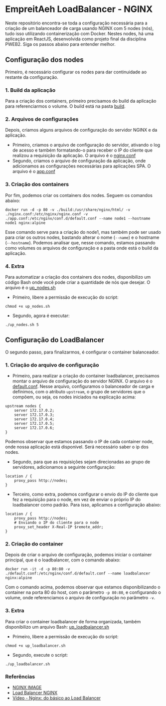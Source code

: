# EmpreitAeh LoadBalancer - NGINX
Neste repositório encontra-se toda a configuração necessária para a criação de um balanceador de carga usando NGINX com 5 nodes (nós), tudo isso utilizando containerização com Docker. Nestes nodes, há uma aplicação em ReactJS, desenvolvida como projeto final da disciplina PWEB2. Siga os passos abaixo para entender melhor.

## Configuração dos nodes 
Primeiro, é necessário configurar os nodes para dar continuidade ao restante da configuração.

### 1. Build da aplicação
Para a criação dos containers, primeiro precisamos do build da aplicação para referenciarmos o volume. O build está na pasta [build](./build/).

### 2. Arquivos de configurações
Depois, criamos alguns arquivos de configuração do servidor NGINX e da aplicação. 
- Primeiro, criamos o arquivo de configuração do servidor, ativando o log de acesso e também formatando-o para receber o IP do cliente que realizou a requisição da aplicação. O arquivo é o [nginx.conf](nginx.conf)
- Segundo, criamos o arquivo de configuração da aplicação, onde adicionamos as configurações necessárias para aplicações SPA. O arquivo é o [app.conf](./app.conf)

### 3. Criação dos containers
Por fim, podemos criar os containers dos nodes. Seguem os comandos abaixo:
```
docker run -d -p 80 -v ./build:/usr/share/nginx/html/ -v ./nginx.conf:/etc/nginx/nginx.conf -v ./app.conf:/etc/nginx/conf.d/default.conf --name node1 --hostname node1 nginx:alpine
```
Esse comando serve para a criação do node1, mas também pode ser usado para criar os outros nodes, bastando alterar o nome (`--name`) e o hostname (`--hostname`). Podemos analisar que, nesse comando, estamos passando como volumes os arquivos de configuração e a pasta onde está o build da aplicação.

### 4. Extra
Para automatizar a criação dos containers dos nodes, disponibilizo um código Bash onde você pode criar a quantidade de nós que desejar. O arquivo é o [up_nodes.sh](./automacoes/up_nodes.sh)
- Primeiro, libere a permissão de execução do script:
```
chmod +x up_nodes.sh
``` 
- Segundo, agora é executar:
```
./up_nodes.sh 5
```


## Configuração do LoadBalancer
O segundo passo, para finalizarmos, é configurar o container balanceador.

### 1. Criação do arquivo de configuração
- Primeiro, para realizar a criação do container loadbalancer, precisamos montar o arquivo de configuração do servidor NGINX. O arquivo é o [default.conf](./default.conf). Nesse arquivo, configuramos o balanceador de carga e definimos, com o atributo `upstream`, o grupo de servidores que o compõem, ou seja, os nodes iniciados na explicação acima:
```
upstream nodes {
    server 172.17.0.2;
    server 172.17.0.3;
    server 172.17.0.4;
    server 172.17.0.5;
    server 172.17.0.6;
}
```
Podemos observar que estamos passando o IP de cada container node, onde nossa aplicação está disponível. Será necessário saber o ip dos nodes.
- Segundo, para que as requisições sejam direcionadas ao grupo de servidores, adicionamos a seguinte configuração:
```
location / {
    proxy_pass http://nodes;
}
```
- Terceiro, como extra, podemos configurar o envio do IP do cliente que fez a requisição para o node, em vez de enviar o próprio IP do loadbalancer como padrão. Para isso, aplicamos a configuração abaixo:
```
location / {
    proxy_pass http://nodes;
    # Enviando o IP do cliente para o node
    proxy_set_header X-Real-IP $remote_addr; 
}
```

### 2. Criação do container
Depois de criar o arquivo de configuração, podemos iniciar o container principal, que é o loadbalancer, com o comando abaixo:
```
docker run -it -d -p 80:80 -v ./default.conf:/etc/nginx/conf.d/default.conf --name loadbalancer nginx:alpine
```
Com o comando acima, podemos observar que estamos disponibilizando o container na porta 80 do host, com o parâmetro `-p 80:80`, e configurando o volume, onde referenciamos o arquivo de configuração no parâmetro `-v`.

### 3. Extra
Para criar o container loadbalancer de forma organizada, também disponibilizo um arquivo Bash: [up_loadbalancer.sh](./automacoes/up_loadbalancer.sh)
- Primeiro, libere a permissão de execução do script:
```
chmod +x up_loadbalancer.sh
``` 
- Segundo, execute o script:
```
./up_loadbalancer.sh
```

### Referências
- [NGINX IMAGE](https://hub.docker.com/_/nginx)
- [Load Balancer NGINX](https://docs.nginx.com/nginx/admin-guide/load-balancer/http-load-balancer)
- [Vídeo - Nginx: do básico ao Load Balancer](https://www.youtube.com/watch?v=pPlcC5hDMCs)
